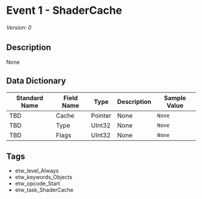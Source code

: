 # Event 1 - ShaderCache
###### Version: 0

## Description
None

## Data Dictionary
|Standard Name|Field Name|Type|Description|Sample Value|
|---|---|---|---|---|
|TBD|Cache|Pointer|None|`None`|
|TBD|Type|UInt32|None|`None`|
|TBD|Flags|UInt32|None|`None`|

## Tags
* etw_level_Always
* etw_keywords_Objects
* etw_opcode_Start
* etw_task_ShaderCache